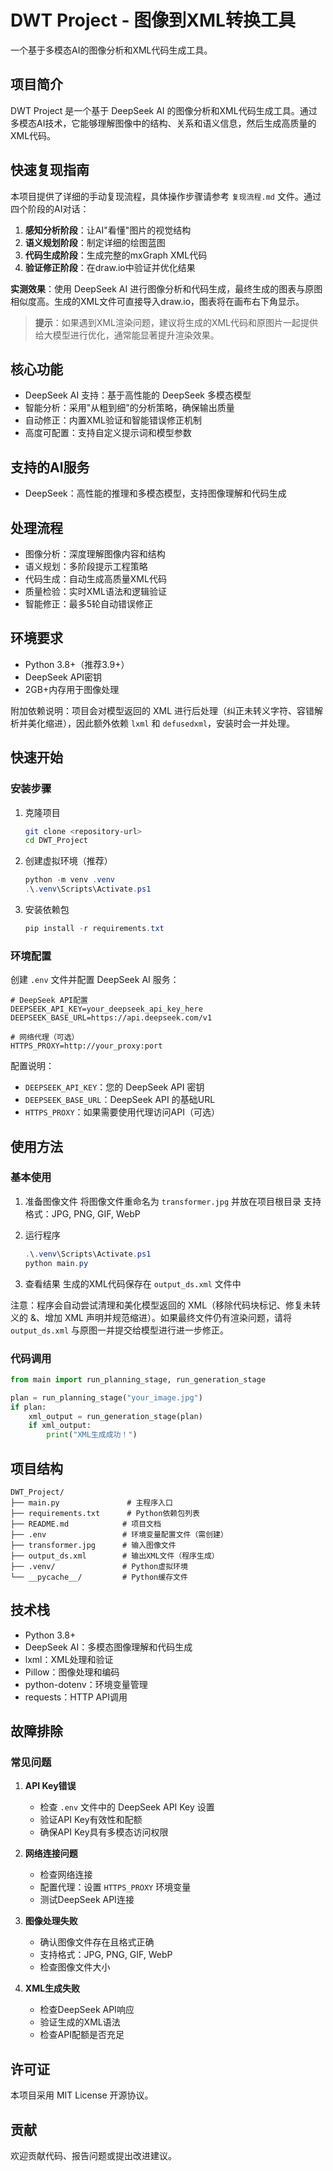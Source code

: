 # DWT Project - 图像到XML转换工具

一个基于多模态AI的图像分析和XML代码生成工具。

## 项目简介

DWT Project 是一个基于 DeepSeek AI 的图像分析和XML代码生成工具。通过多模态AI技术，它能够理解图像中的结构、关系和语义信息，然后生成高质量的XML代码。

## 快速复现指南

本项目提供了详细的手动复现流程，具体操作步骤请参考 `复现流程.md` 文件。通过四个阶段的AI对话：

1. **感知分析阶段**：让AI"看懂"图片的视觉结构
2. **语义规划阶段**：制定详细的绘图蓝图
3. **代码生成阶段**：生成完整的mxGraph XML代码
4. **验证修正阶段**：在draw.io中验证并优化结果

**实测效果**：使用 DeepSeek AI 进行图像分析和代码生成，最终生成的图表与原图相似度高。生成的XML文件可直接导入draw.io，图表将在画布右下角显示。

> **提示**：如果遇到XML渲染问题，建议将生成的XML代码和原图片一起提供给大模型进行优化，通常能显著提升渲染效果。

## 核心功能

- DeepSeek AI 支持：基于高性能的 DeepSeek 多模态模型
- 智能分析：采用"从粗到细"的分析策略，确保输出质量
- 自动修正：内置XML验证和智能错误修正机制
- 高度可配置：支持自定义提示词和模型参数

## 支持的AI服务

- DeepSeek：高性能的推理和多模态模型，支持图像理解和代码生成

## 处理流程

- 图像分析：深度理解图像内容和结构
- 语义规划：多阶段提示工程策略
- 代码生成：自动生成高质量XML代码
- 质量检验：实时XML语法和逻辑验证
- 智能修正：最多5轮自动错误修正

## 环境要求

- Python 3.8+（推荐3.9+）
- DeepSeek API密钥
- 2GB+内存用于图像处理

附加依赖说明：项目会对模型返回的 XML 进行后处理（纠正未转义字符、容错解析并美化缩进），因此额外依赖 `lxml` 和 `defusedxml`，安装时会一并处理。

## 快速开始

### 安装步骤

1. 克隆项目
   ```bash
   git clone <repository-url>
   cd DWT_Project
   ```

2. 创建虚拟环境（推荐）
   ```powershell
   python -m venv .venv
   .\.venv\Scripts\Activate.ps1
   ```

3. 安装依赖包
   ```powershell
   pip install -r requirements.txt
   ```

### 环境配置

创建 `.env` 文件并配置 DeepSeek AI 服务：

```env
# DeepSeek API配置
DEEPSEEK_API_KEY=your_deepseek_api_key_here
DEEPSEEK_BASE_URL=https://api.deepseek.com/v1

# 网络代理（可选）
HTTPS_PROXY=http://your_proxy:port
```

配置说明：
- `DEEPSEEK_API_KEY`：您的 DeepSeek API 密钥
- `DEEPSEEK_BASE_URL`：DeepSeek API 的基础URL
- `HTTPS_PROXY`：如果需要使用代理访问API（可选）

## 使用方法

### 基本使用

1. 准备图像文件
   将图像文件重命名为 `transformer.jpg` 并放在项目根目录
   支持格式：JPG, PNG, GIF, WebP

2. 运行程序
   ```powershell
   .\.venv\Scripts\Activate.ps1
   python main.py
   ```

3. 查看结果
   生成的XML代码保存在 `output_ds.xml` 文件中

注意：程序会自动尝试清理和美化模型返回的 XML（移除代码块标记、修复未转义的 &、增加 XML 声明并规范缩进）。如果最终文件仍有渲染问题，请将 `output_ds.xml` 与原图一并提交给模型进行进一步修正。

### 代码调用

```python
from main import run_planning_stage, run_generation_stage

plan = run_planning_stage("your_image.jpg")
if plan:
    xml_output = run_generation_stage(plan)
    if xml_output:
        print("XML生成成功！")
```

## 项目结构

```text
DWT_Project/
├── main.py               # 主程序入口
├── requirements.txt      # Python依赖包列表
├── README.md            # 项目文档
├── .env                 # 环境变量配置文件（需创建）
├── transformer.jpg      # 输入图像文件
├── output_ds.xml        # 输出XML文件（程序生成）
├── .venv/               # Python虚拟环境
└── __pycache__/         # Python缓存文件
```

## 技术栈

- Python 3.8+
- DeepSeek AI：多模态图像理解和代码生成
- lxml：XML处理和验证
- Pillow：图像处理和编码
- python-dotenv：环境变量管理
- requests：HTTP API调用

## 故障排除

### 常见问题

1. **API Key错误**
   - 检查 `.env` 文件中的 DeepSeek API Key 设置
   - 验证API Key有效性和配额
   - 确保API Key具有多模态访问权限

2. **网络连接问题**
   - 检查网络连接
   - 配置代理：设置 `HTTPS_PROXY` 环境变量
   - 测试DeepSeek API连接

3. **图像处理失败**
   - 确认图像文件存在且格式正确
   - 支持格式：JPG, PNG, GIF, WebP
   - 检查图像文件大小

4. **XML生成失败**
   - 检查DeepSeek API响应
   - 验证生成的XML语法
   - 检查API配额是否充足



## 许可证

本项目采用 MIT License 开源协议。

## 贡献

欢迎贡献代码、报告问题或提出改进建议。
